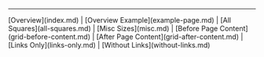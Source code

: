 <hr>
<div class="btn-group" markdown>
[Overview](index.md) |
[Overview Example](example-page.md) |
[All Squares](all-squares.md) |
[Misc Sizes](misc.md) |
[Before Page Content](grid-before-content.md) |
[After Page Content](grid-after-content.md) |
[Links Only](links-only.md) |
[Without Links](without-links.md) 
</div>